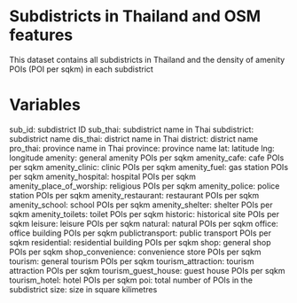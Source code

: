 # Subdistricts in Thailand and OSM features
 
This dataset contains all subdistricts in Thailand and the density of amenity POIs (POI per sqkm) in each subdistrict

# Variables
sub_id: subdistrict ID
sub_thai: subdistrict name in Thai
subdistrict: subdistrict name
dis_thai: district name in Thai
district: district name
pro_thai: province name in Thai
province: province name
lat: latitude
lng: longitude
amenity: general amenity POIs per sqkm
amenity_cafe: cafe POIs per sqkm
amenity_clinic: clinic POIs per sqkm
amenity_fuel: gas station POIs per sqkm
amenity_hospital: hospital POIs per sqkm
amenity_place_of_worship: religious POIs per sqkm
amenity_police: police station POIs per sqkm
amenity_restaurant: restaurant POIs per sqkm
amenity_school: school POIs per sqkm
amenity_shelter: shelter POIs per sqkm
amenity_toilets: toilet POIs per sqkm
historic: historical site POIs per sqkm
leisure: leisure POIs per sqkm
natural: natural POIs per sqkm
office: office building POIs per sqkm
publictransport: public transport POIs per sqkm
residential: residential building POIs per sqkm
shop: general shop POIs per sqkm
shop_convenience: convenience store POIs per sqkm	
tourism: general tourism POIs per sqkm
tourism_attraction: tourism attraction POIs per sqkm
tourism_guest_house: guest house POIs per sqkm
tourism_hotel: hotel POIs per sqkm
poi: total number of POIs in the subdistrict
size: size in square kilimetres